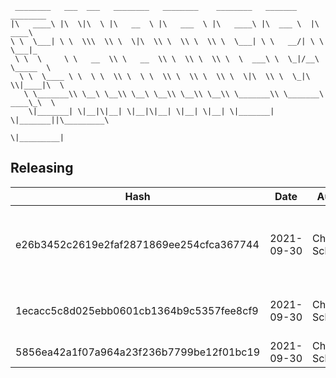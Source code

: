 ```
 ________   ___  ___   ________   ________    ________   _______    ________      
|\   ____\ |\  \|\  \ |\   __  \ |\   ___  \ |\   ____\ |\  ___ \  |\   ____\     
\ \  \___| \ \  \\\  \\ \  \|\  \\ \  \\ \  \\ \  \___| \ \   __/| \ \  \___|_    
 \ \  \     \ \   __  \\ \   __  \\ \  \\ \  \\ \  \  ___\ \  \_|/__\ \_____  \   
  \ \  \____ \ \  \ \  \\ \  \ \  \\ \  \\ \  \\ \  \|\  \\ \  \_|\ \\|____|\  \  
   \ \_______\\ \__\ \__\\ \__\ \__\\ \__\\ \__\\ \_______\\ \_______\ ____\_\  \ 
    \|_______| \|__|\|__| \|__|\|__| \|__| \|__| \|_______| \|_______||\_________\
                                                                      \|_________|
```

## Releasing
| Hash | Date | Author | Changes |
|------|------|--------|---------|
| e26b3452c2619e2faf2871869ee254cfca367744 | 2021-09-30 | Chris Schubert | Exposing required internals and adding assembly definition |
| 1ecacc5c8d025ebb0601cb1364b9c5357fee8cf9 | 2021-09-30 | Chris Schubert | Initializing organization repository for project. |
| 5856ea42a1f07a964a23f236b7799be12f01bc19 | 2021-09-30 | Chris Schubert | Added README.md |

